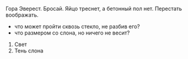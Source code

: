 Гора Эверест.
Бросай. Яйцо треснет, а бетонный пол нет.
Перестать воображать.

- что может пройти сквозь стекло, не разбив его?
- что размером со слона, но ничего не весит?

1. Свет
2. Тень слона
